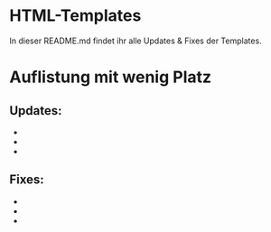 # HTML-Templates

In dieser README.md findet ihr alle Updates & Fixes der Templates.


# Auflistung mit wenig Platz

Updates:
-
-
-
-

Fixes:
-
-
-
-
